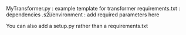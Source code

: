 
 MyTransformer.py : example template for transformer
 requirements.txt : dependencies
 .s2i/environment : add required parameters here

You can also add a setup.py rather than a requirements.txt

